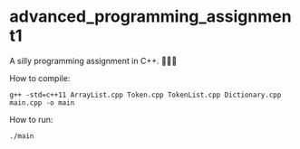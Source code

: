 # advanced_programming_assignment1

A silly programming assignment in C++. 🤷🏻‍♀️

How to compile:
```
g++ -std=c++11 ArrayList.cpp Token.cpp TokenList.cpp Dictionary.cpp main.cpp -o main
```

How to run: 
```
./main  
```
